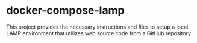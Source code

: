# docker-compose-lamp
This project provides the necessary instructions and files to setup a local LAMP environment that utilizes web source code from a GitHub repository

